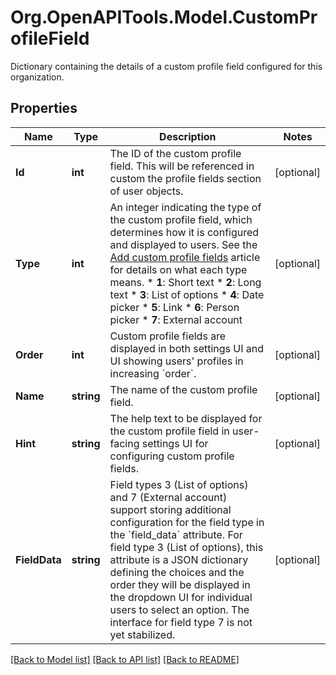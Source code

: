 # Org.OpenAPITools.Model.CustomProfileField
Dictionary containing the details of a custom profile field configured for this organization. 

## Properties

Name | Type | Description | Notes
------------ | ------------- | ------------- | -------------
**Id** | **int** | The ID of the custom profile field.  This will be referenced in custom the profile fields section of user objects.  | [optional] 
**Type** | **int** | An integer indicating the type of the custom profile field, which determines how it is configured and displayed to users.  See the [Add custom profile fields](/help/add-custom-profile-fields) article for details on what each type means.  * **1**: Short text * **2**: Long text * **3**: List of options * **4**: Date picker * **5**: Link * **6**: Person picker * **7**: External account  | [optional] 
**Order** | **int** | Custom profile fields are displayed in both settings UI and UI showing users&#39; profiles in increasing &#x60;order&#x60;.  | [optional] 
**Name** | **string** | The name of the custom profile field.  | [optional] 
**Hint** | **string** | The help text to be displayed for the custom profile field in user-facing settings UI for configuring custom profile fields.  | [optional] 
**FieldData** | **string** | Field types 3 (List of options) and 7 (External account) support storing additional configuration for the field type in the &#x60;field_data&#x60; attribute.  For field type 3 (List of options), this attribute is a JSON dictionary defining the choices and the order they will be displayed in the dropdown UI for individual users to select an option.  The interface for field type 7 is not yet stabilized.  | [optional] 

[[Back to Model list]](../README.md#documentation-for-models) [[Back to API list]](../README.md#documentation-for-api-endpoints) [[Back to README]](../README.md)

